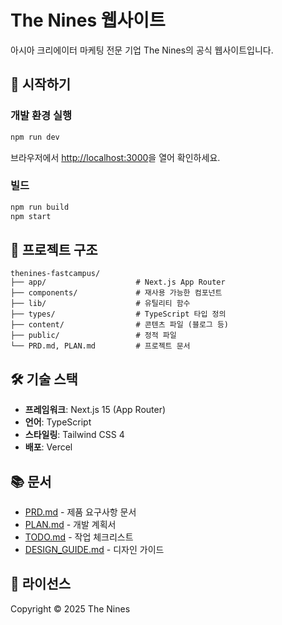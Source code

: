 # The Nines 웹사이트

아시아 크리에이터 마케팅 전문 기업 The Nines의 공식 웹사이트입니다.

## 🚀 시작하기

### 개발 환경 실행

```bash
npm run dev
```

브라우저에서 [http://localhost:3000](http://localhost:3000)을 열어 확인하세요.

### 빌드

```bash
npm run build
npm start
```

## 📁 프로젝트 구조

```
thenines-fastcampus/
├── app/                    # Next.js App Router
├── components/             # 재사용 가능한 컴포넌트
├── lib/                    # 유틸리티 함수
├── types/                  # TypeScript 타입 정의
├── content/                # 콘텐츠 파일 (블로그 등)
├── public/                 # 정적 파일
└── PRD.md, PLAN.md         # 프로젝트 문서
```

## 🛠 기술 스택

- **프레임워크**: Next.js 15 (App Router)
- **언어**: TypeScript
- **스타일링**: Tailwind CSS 4
- **배포**: Vercel

## 📚 문서

- [PRD.md](./PRD.md) - 제품 요구사항 문서
- [PLAN.md](./PLAN.md) - 개발 계획서
- [TODO.md](./TODO.md) - 작업 체크리스트
- [DESIGN_GUIDE.md](./DESIGN_GUIDE.md) - 디자인 가이드

## 📝 라이선스

Copyright © 2025 The Nines
